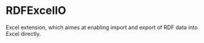 # RDFExcelIO
Excel extension, which aimes at enabling import and export of RDF data into Excel directly.
